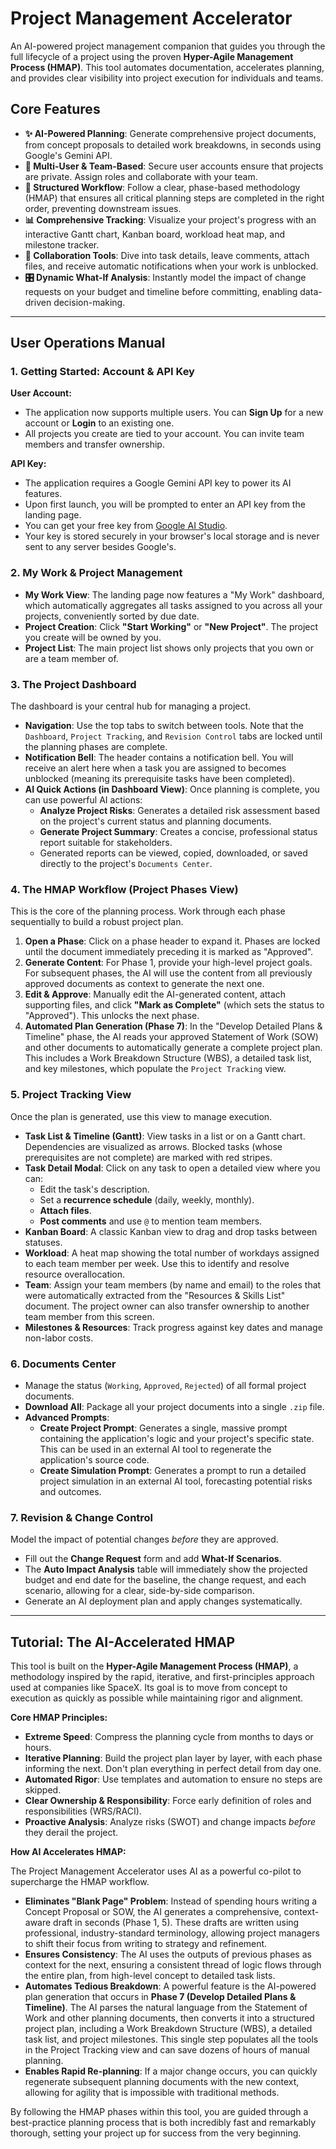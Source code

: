 # Project Management Accelerator

An AI-powered project management companion that guides you through the full lifecycle of a project using the proven **Hyper-Agile Management Process (HMAP)**. This tool automates documentation, accelerates planning, and provides clear visibility into project execution for individuals and teams.

## Core Features

-   **✨ AI-Powered Planning**: Generate comprehensive project documents, from concept proposals to detailed work breakdowns, in seconds using Google's Gemini API.
-   **🔐 Multi-User & Team-Based**: Secure user accounts ensure that projects are private. Assign roles and collaborate with your team.
-   **🧭 Structured Workflow**: Follow a clear, phase-based methodology (HMAP) that ensures all critical planning steps are completed in the right order, preventing downstream issues.
-   **📊 Comprehensive Tracking**: Visualize your project's progress with an interactive Gantt chart, Kanban board, workload heat map, and milestone tracker.
-   **💬 Collaboration Tools**: Dive into task details, leave comments, attach files, and receive automatic notifications when your work is unblocked.
-   **🎛️ Dynamic What-If Analysis**: Instantly model the impact of change requests on your budget and timeline before committing, enabling data-driven decision-making.

---

## User Operations Manual

### 1. Getting Started: Account & API Key

**User Account:**
-   The application now supports multiple users. You can **Sign Up** for a new account or **Login** to an existing one.
-   All projects you create are tied to your account. You can invite team members and transfer ownership.

**API Key:**
-   The application requires a Google Gemini API key to power its AI features.
-   Upon first launch, you will be prompted to enter an API key from the landing page.
-   You can get your free key from [Google AI Studio](https://aistudio.google.com/app/apikey).
-   Your key is stored securely in your browser's local storage and is never sent to any server besides Google's.

### 2. My Work & Project Management

-   **My Work View**: The landing page now features a "My Work" dashboard, which automatically aggregates all tasks assigned to you across all your projects, conveniently sorted by due date.
-   **Project Creation**: Click **"Start Working"** or **"New Project"**. The project you create will be owned by you.
-   **Project List**: The main project list shows only projects that you own or are a team member of.

### 3. The Project Dashboard

The dashboard is your central hub for managing a project.

-   **Navigation**: Use the top tabs to switch between tools. Note that the `Dashboard`, `Project Tracking`, and `Revision Control` tabs are locked until the planning phases are complete.
-   **Notification Bell**: The header contains a notification bell. You will receive an alert here when a task you are assigned to becomes unblocked (meaning its prerequisite tasks have been completed).
-   **AI Quick Actions (in Dashboard View)**: Once planning is complete, you can use powerful AI actions:
    -   **Analyze Project Risks**: Generates a detailed risk assessment based on the project's current status and planning documents.
    -   **Generate Project Summary**: Creates a concise, professional status report suitable for stakeholders.
    -   Generated reports can be viewed, copied, downloaded, or saved directly to the project's `Documents Center`.

### 4. The HMAP Workflow (Project Phases View)

This is the core of the planning process. Work through each phase sequentially to build a robust project plan.

1.  **Open a Phase**: Click on a phase header to expand it. Phases are locked until the document immediately preceding it is marked as "Approved".
2.  **Generate Content**: For Phase 1, provide your high-level project goals. For subsequent phases, the AI will use the content from all previously approved documents as context to generate the next one.
3.  **Edit & Approve**: Manually edit the AI-generated content, attach supporting files, and click **"Mark as Complete"** (which sets the status to "Approved"). This unlocks the next phase.
4.  **Automated Plan Generation (Phase 7)**: In the "Develop Detailed Plans & Timeline" phase, the AI reads your approved Statement of Work (SOW) and other documents to automatically generate a complete project plan. This includes a Work Breakdown Structure (WBS), a detailed task list, and key milestones, which populate the `Project Tracking` view.

### 5. Project Tracking View

Once the plan is generated, use this view to manage execution.

-   **Task List & Timeline (Gantt)**: View tasks in a list or on a Gantt chart. Dependencies are visualized as arrows. Blocked tasks (whose prerequisites are not complete) are marked with red stripes.
-   **Task Detail Modal**: Click on any task to open a detailed view where you can:
    -   Edit the task's description.
    -   Set a **recurrence schedule** (daily, weekly, monthly).
    -   **Attach files**.
    -   **Post comments** and use `@` to mention team members.
-   **Kanban Board**: A classic Kanban view to drag and drop tasks between statuses.
-   **Workload**: A heat map showing the total number of workdays assigned to each team member per week. Use this to identify and resolve resource overallocation.
-   **Team**: Assign your team members (by name and email) to the roles that were automatically extracted from the "Resources & Skills List" document. The project owner can also transfer ownership to another team member from this screen.
-   **Milestones & Resources**: Track progress against key dates and manage non-labor costs.

### 6. Documents Center

-   Manage the status (`Working`, `Approved`, `Rejected`) of all formal project documents.
-   **Download All**: Package all your project documents into a single `.zip` file.
-   **Advanced Prompts**:
    -   **Create Project Prompt**: Generates a single, massive prompt containing the application's logic and your project's specific state. This can be used in an external AI tool to regenerate the application's source code.
    -   **Create Simulation Prompt**: Generates a prompt to run a detailed project simulation in an external AI tool, forecasting potential risks and outcomes.

### 7. Revision & Change Control

Model the impact of potential changes *before* they are approved.

-   Fill out the **Change Request** form and add **What-If Scenarios**.
-   The **Auto Impact Analysis** table will immediately show the projected budget and end date for the baseline, the change request, and each scenario, allowing for a clear, side-by-side comparison.
-   Generate an AI deployment plan and apply changes systematically.

---

## Tutorial: The AI-Accelerated HMAP

This tool is built on the **Hyper-Agile Management Process (HMAP)**, a methodology inspired by the rapid, iterative, and first-principles approach used at companies like SpaceX. Its goal is to move from concept to execution as quickly as possible while maintaining rigor and alignment.

**Core HMAP Principles:**

-   **Extreme Speed**: Compress the planning cycle from months to days or hours.
-   **Iterative Planning**: Build the project plan layer by layer, with each phase informing the next. Don't plan everything in perfect detail from day one.
-   **Automated Rigor**: Use templates and automation to ensure no steps are skipped.
-   **Clear Ownership & Responsibility**: Force early definition of roles and responsibilities (WRS/RACI).
-   **Proactive Analysis**: Analyze risks (SWOT) and change impacts *before* they derail the project.

**How AI Accelerates HMAP:**

The Project Management Accelerator uses AI as a powerful co-pilot to supercharge the HMAP workflow.

-   **Eliminates "Blank Page" Problem**: Instead of spending hours writing a Concept Proposal or SOW, the AI generates a comprehensive, context-aware draft in seconds (Phase 1, 5). These drafts are written using professional, industry-standard terminology, allowing project managers to shift their focus from writing to strategy and refinement.
-   **Ensures Consistency**: The AI uses the outputs of previous phases as context for the next, ensuring a consistent thread of logic flows through the entire plan, from high-level concept to detailed task lists.
-   **Automates Tedious Breakdown**: A powerful feature is the AI-powered plan generation that occurs in **Phase 7 (Develop Detailed Plans & Timeline)**. The AI parses the natural language from the Statement of Work and other planning documents, then converts it into a structured project plan, including a Work Breakdown Structure (WBS), a detailed task list, and project milestones. This single step populates all the tools in the Project Tracking view and can save dozens of hours of manual planning.
-   **Enables Rapid Re-planning**: If a major change occurs, you can quickly regenerate subsequent planning documents with the new context, allowing for agility that is impossible with traditional methods.

By following the HMAP phases within this tool, you are guided through a best-practice planning process that is both incredibly fast and remarkably thorough, setting your project up for success from the very beginning.